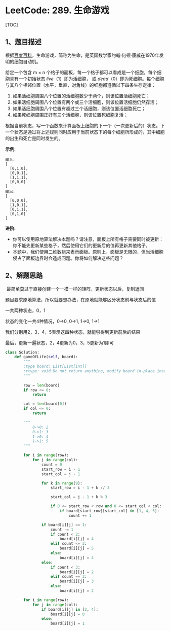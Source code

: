# LeetCode: 289. 生命游戏

[TOC]



## 1、题目描述



根据[百度百科](https://baike.baidu.com/item/%E7%94%9F%E5%91%BD%E6%B8%B8%E6%88%8F/2926434?fr=aladdin)，生命游戏，简称为生命，是英国数学家约翰·何顿·康威在1970年发明的细胞自动机。

给定一个包含 m × n 个格子的面板，每一个格子都可以看成是一个细胞。每个细胞具有一个初始状态 *live*（1）即为活细胞， 或 *dead*（0）即为死细胞。每个细胞与其八个相邻位置（水平，垂直，对角线）的细胞都遵循以下四条生存定律：

1. 如果活细胞周围八个位置的活细胞数少于两个，则该位置活细胞死亡；
2. 如果活细胞周围八个位置有两个或三个活细胞，则该位置活细胞仍然存活；
3. 如果活细胞周围八个位置有超过三个活细胞，则该位置活细胞死亡；
4. 如果死细胞周围正好有三个活细胞，则该位置死细胞复活；

根据当前状态，写一个函数来计算面板上细胞的下一个（一次更新后的）状态。下一个状态是通过将上述规则同时应用于当前状态下的每个细胞所形成的，其中细胞的出生和死亡是同时发生的。

**示例:**

```
输入: 
[
  [0,1,0],
  [0,0,1],
  [1,1,1],
  [0,0,0]
]
输出: 
[
  [0,0,0],
  [1,0,1],
  [0,1,1],
  [0,1,0]
]
```

**进阶:**

- 你可以使用原地算法解决本题吗？请注意，面板上所有格子需要同时被更新：你不能先更新某些格子，然后使用它们的更新后的值再更新其他格子。
- 本题中，我们使用二维数组来表示面板。原则上，面板是无限的，但当活细胞侵占了面板边界时会造成问题。你将如何解决这些问题？



## 2、解题思路

​	最简单莫过于直接创建一个一模一样的矩阵，更新状态以后，复制返回

​	题目要求原地算法，所以就要想办法，在原地就能够区分状态前与状态后的值

一共两种状态，0，1

状态的变化一共4种情况，0->0,  0->1, 1->0, 1->1

我们分别用2，3，4，5表示这四种状态，就能够得到更新前后的结果

最后，更新一遍状态，2，4更新为0，3，5更新为1即可

```python
class Solution:
    def gameOfLife(self, board):
        """
        :type board: List[List[int]]
        :rtype: void Do not return anything, modify board in-place instead.
        """
        
        row = len(board)
        if row <= 0:
            return

        col = len(board[0])
        if col <= 0:
            return

        """
            0->0: 2 
            0->1: 3
            1->0: 4
            1->1: 5
        """

        for i in range(row):
            for j in range(col):
                count = 0
                start_row = i - 1
                start_col = j - 1

                for k in range(9):
                    start_row = i - 1 + k // 3

                    start_col = j - 1 + k % 3

                    if 0 <= start_row < row and 0 <= start_col < col:
                        if board[start_row][start_col] in [1, 4, 5]:
                            count += 1

                if board[i][j] == 1:
                    count -= 1
                    if count < 2:
                        board[i][j] = 4
                    elif count <= 3:
                        board[i][j] = 5
                    else:
                        board[i][j] = 4
                else:
                    if count < 3:
                        board[i][j] = 2
                    elif count == 3:
                        board[i][j] = 3
                    else:
                        board[i][j] = 2

        for i in range(row):
            for j in range(col):
                if board[i][j] in [2, 4]:
                    board[i][j] = 0
                else:
                    board[i][j] = 1
```



